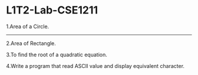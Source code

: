 # L1T2-Lab-CSE1211
1.Area of a Circle. </br><hr>

2.Area of Rectangle.

3.To find the root of a quadratic equation.

4.Write a program that read ASCII value and display equivalent character.

